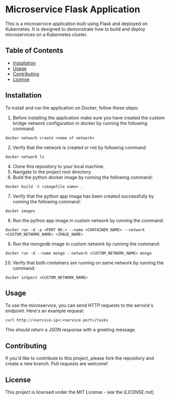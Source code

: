 # Microservice Flask Application

This is a microservice application built using Flask and deployed on Kubernetes. It is designed to demonstrate how to build and deploy microservices on a Kubernetes cluster.

## Table of Contents

- [Installation](#installation)
- [Usage](#usage)
- [Contributing](#contributing)
- [License](#license)

## Installation

To install and run the application on Docker, follow these steps:

1. Before installing the application make sure you have created the custom bridge network configuration in docker by running the following command

`docker network create <name of network>`

2. Verify that the network is created or not by following command

`docker network ls`

4. Clone this repository to your local machine.
5. Navigate to the project root directory.
6. Build the python docker image by running the following command:

`docker build -t <imagefile name> .`

7. Verify that the python app image has been created successfully by running the following command:

`docker images`

8. Run the python app image in custom network by running the command:

`docker run -d -p <PORT NO.> --name <CONTAINER_NAME> --network <CUSTOM_NETWORK_NAME> <IMAGE_NAME>`

9. Run the mongodb image in custom network by running the command:

`docker run -d --name mongo --network <CUSTOM_NETWORK_NAME> mongo`

10. Verify that both containers are running on same network by running the command:

`docker inSpect <CUSTOM_NETWORK_NAME>`

## Usage

To use the microservice, you can send HTTP requests to the service's endpoint. Here's an example request:

`curl http://<service-ip>:<service-port>/tasks`


This should return a JSON response with a greeting message.

## Contributing

If you'd like to contribute to this project, please fork the repository and create a new branch. Pull requests are welcome!

## License

This project is licensed under the MIT License - see the [LICENSE.md]